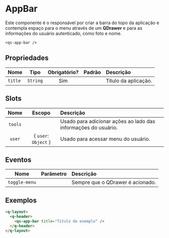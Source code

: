# AppBar

Este componente é o responsável por criar a barra do topo da aplicação e contempla espaço para o menu através de um **QDrawer** e para as informações do usuário autenticado, como foto e nome.

```
<qs-app-bar />
```

## Propriedades

| Nome | Tipo | Obrigatório? | Padrão | Descrição |
|:-|:-:|:-:|:-:|:-|
| `title` | `String` | Sim | | Título da aplicação. |

## Slots

| Nome | Escopo | Descrição |
|:-:|:-:|:-|
| `tools` | | Usado para adicionar ações ao lado das informações do usuário. |
| `user` | { `user`: `Object` } | Usado para acessar menu do usuário. |

## Eventos
| Nome | Parâmetro | Descrição |
|:-:|:-:|:-|
| `toggle-menu` | | Sempre que o QDrawer é acionado. |

## Exemplos

```html
<q-layout>
  <q-header>
    <qs-app-bar title="Título de exemplo" />
  </q-header>
</q-layout>
```